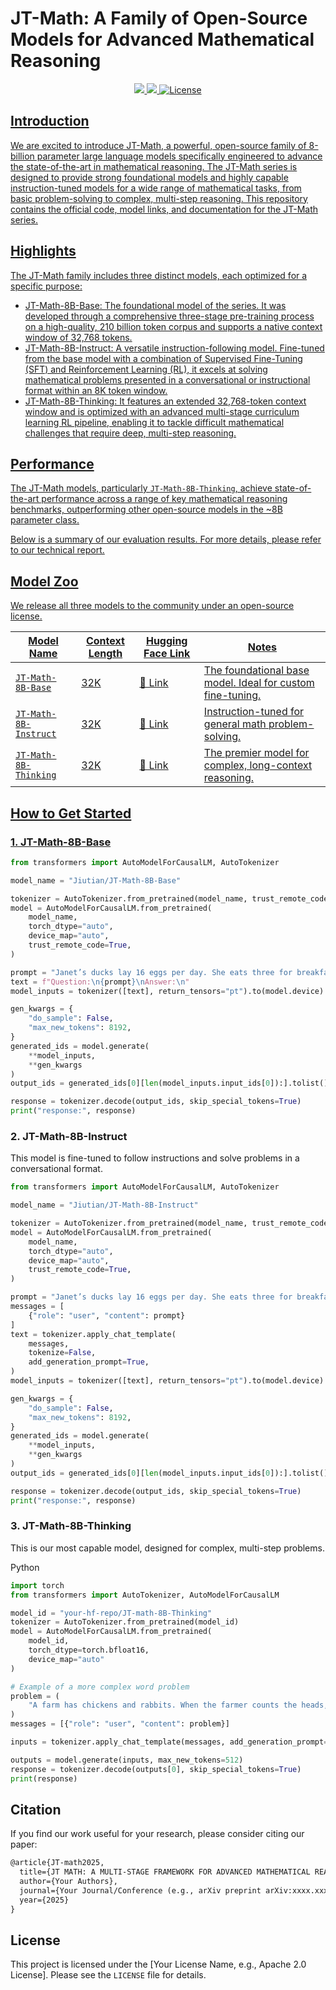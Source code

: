 # JT-Math: A Family of Open-Source Models for Advanced Mathematical Reasoning 


<p align="center">
    <a href="<PAPER_LINK_PLACEHOLDER>" target="blank">
        <img src="https://img.shields.io/badge/Paper-ArXiv-red">
    <a href="https://huggingface.co/JT-LM" target="blank">
        <img src="https://img.shields.io/badge/%F0%9F%A4%97%20Hugging%20Face-Models-blue">
    <a href="./LICENSE" target="blank">
        <img alt="License" src="https://img.shields.io/badge/License-Apache%202.0-yellow.svg">
</p>







## Introduction

We are excited to introduce JT-Math, a powerful, open-source family of 8-billion parameter large language models specifically engineered to advance the state-of-the-art in mathematical reasoning. The JT-Math series is designed to provide strong foundational models and highly capable instruction-tuned models for a wide range of mathematical tasks, from basic problem-solving to complex, multi-step reasoning.
This repository contains the official code, model links, and documentation for the JT-Math series.



## Highlights

The JT-Math family includes three distinct models, each optimized for a specific purpose:

- JT-Math-8B-Base: The foundational model of the series. It was developed through a comprehensive three-stage pre-training process on a high-quality, 210 billion token corpus and supports a native context window of 32,768 tokens.
- JT-Math-8B-Instruct: A versatile instruction-following model. Fine-tuned from the base model with a combination of Supervised Fine-Tuning (SFT) and Reinforcement Learning (RL), it excels at solving mathematical problems presented in a conversational or instructional format within an 8K token window.
- JT-Math-8B-Thinking:  It features an extended 32,768-token context window and is optimized with an advanced multi-stage curriculum learning RL pipeline, enabling it to tackle difficult mathematical challenges that require deep, multi-step reasoning.



## Performance

The JT-Math models, particularly `JT-Math-8B-Thinking`, achieve state-of-the-art performance across a range of key mathematical reasoning benchmarks, outperforming other open-source models in the ~8B parameter class.

Below is a summary of our evaluation results. For more details, please refer to our technical report.





## Model Zoo

We release all three models to the community under an open-source license.

| Model Name            | Context Length | Hugging Face Link                                          | Notes                                                      |
| --------------------- | -------------- | ---------------------------------------------------------- | ---------------------------------------------------------- |
| `JT-Math-8B-Base`     | 32K            | [🤗 Link](https://huggingface.co/JT-LM/JT-Math-8B-Base)     | The foundational base model. Ideal for custom fine-tuning. |
| `JT-Math-8B-Instruct` | 32K            | [🤗 Link](https://huggingface.co/JT-LM/JT-Math-8B-Instruct) | Instruction-tuned for general math problem-solving.        |
| `JT-Math-8B-Thinking` | 32K            | [🤗 Link](https://huggingface.co/JT-LM/JT-Math-8B-Thinking) | The premier model for complex, long-context reasoning.     |



## How to Get Started

### 1. JT-Math-8B-Base

```python
from transformers import AutoModelForCausalLM, AutoTokenizer

model_name = "Jiutian/JT-Math-8B-Base"

tokenizer = AutoTokenizer.from_pretrained(model_name, trust_remote_code=True)
model = AutoModelForCausalLM.from_pretrained(
    model_name,
    torch_dtype="auto",
    device_map="auto",
    trust_remote_code=True,
)

prompt = "Janet’s ducks lay 16 eggs per day. She eats three for breakfast every morning and bakes muffins for her friends every day with four. She sells the remainder at the farmers' market daily for $2 per fresh duck egg. How much in dollars does she make every day at the farmers' market?"
text = f"Question:\n{prompt}\nAnswer:\n"
model_inputs = tokenizer([text], return_tensors="pt").to(model.device)

gen_kwargs = {
    "do_sample": False,
    "max_new_tokens": 8192,
}
generated_ids = model.generate(
    **model_inputs,
    **gen_kwargs
)
output_ids = generated_ids[0][len(model_inputs.input_ids[0]):].tolist()

response = tokenizer.decode(output_ids, skip_special_tokens=True)
print("response:", response)
```



### 2. JT-Math-8B-Instruct

This model is fine-tuned to follow instructions and solve problems in a conversational format.

```python
from transformers import AutoModelForCausalLM, AutoTokenizer

model_name = "Jiutian/JT-Math-8B-Instruct"

tokenizer = AutoTokenizer.from_pretrained(model_name, trust_remote_code=True)
model = AutoModelForCausalLM.from_pretrained(
    model_name,
    torch_dtype="auto",
    device_map="auto",
    trust_remote_code=True,
)

prompt = "Janet’s ducks lay 16 eggs per day. She eats three for breakfast every morning and bakes muffins for her friends every day with four. She sells the remainder at the farmers' market daily for $2 per fresh duck egg. How much in dollars does she make every day at the farmers' market?"
messages = [
    {"role": "user", "content": prompt}
]
text = tokenizer.apply_chat_template(
    messages,
    tokenize=False,
    add_generation_prompt=True,
)
model_inputs = tokenizer([text], return_tensors="pt").to(model.device)

gen_kwargs = {
    "do_sample": False,
    "max_new_tokens": 8192,
}
generated_ids = model.generate(
    **model_inputs,
    **gen_kwargs
)
output_ids = generated_ids[0][len(model_inputs.input_ids[0]):].tolist()

response = tokenizer.decode(output_ids, skip_special_tokens=True)
print("response:", response)
```



### 3. JT-Math-8B-Thinking

This is our most capable model, designed for complex, multi-step problems.

Python

```python
import torch
from transformers import AutoTokenizer, AutoModelForCausalLM

model_id = "your-hf-repo/JT-math-8B-Thinking"
tokenizer = AutoTokenizer.from_pretrained(model_id)
model = AutoModelForCausalLM.from_pretrained(
    model_id,
    torch_dtype=torch.bfloat16,
    device_map="auto"
)

# Example of a more complex word problem
problem = (
    "A farm has chickens and rabbits. When the farmer counts the heads, he gets a total of 50. ""When he counts the legs, he gets a total of 140. How many chickens and how many rabbits are on the farm? ""Show your work step-by-step."
)
messages = [{"role": "user", "content": problem}]

inputs = tokenizer.apply_chat_template(messages, add_generation_prompt=True, return_tensors="pt").to(model.device)

outputs = model.generate(inputs, max_new_tokens=512)
response = tokenizer.decode(outputs[0], skip_special_tokens=True)
print(response)
```



## Citation



If you find our work useful for your research, please consider citing our paper:

```latex
@article{JT-math2025,
  title={JT MATH: A MULTI-STAGE FRAMEWORK FOR ADVANCED MATHEMATICAL REASONING IN LARGE LANGUAGE MODELS},
  author={Your Authors},
  journal={Your Journal/Conference (e.g., arXiv preprint arXiv:xxxx.xxxxx)},
  year={2025}
}
```



## License

This project is licensed under the [Your License Name, e.g., Apache 2.0 License]. Please see the `LICENSE` file for details.
